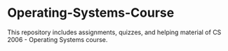 # Operating-Systems-Course
This repository includes assignments, quizzes, and helping material of CS 2006 - Operating Systems course.
